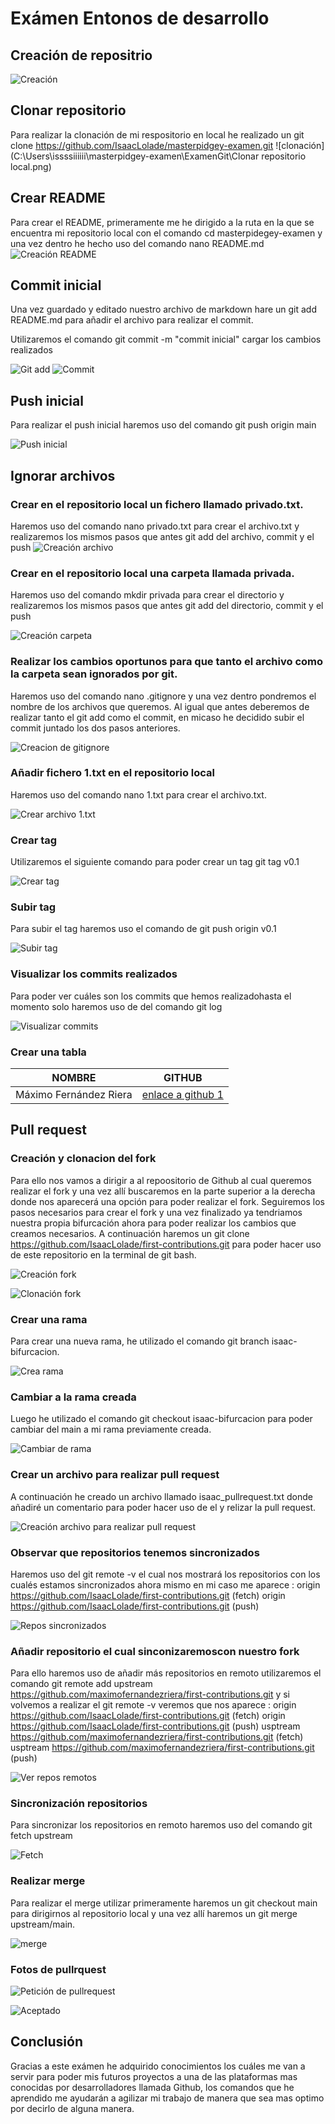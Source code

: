 # Exámen Entonos de desarrollo

## Creación de repositrio

![Creación](/ExamenGit/crearrepositorio.png)

## Clonar repositorio

Para realizar la clonación de mi respositorio en local he realizado un git clone https://github.com/IsaacLolade/masterpidgey-examen.git
![clonación](C:\Users\issssiiiiii\masterpidgey-examen\ExamenGit\Clonar repositorio local.png)

## Crear README

Para crear el README, primeramente me he dirigido a la ruta en la que se encuentra mi repositorio local con el comando cd masterpidegey-examen y una vez dentro he hecho uso del comando nano README.md
![Creación README](/ExamenGit/crearREADME.png)

## Commit inicial

Una vez guardado y editado nuestro archivo de markdown hare un git add README.md para añadir el archivo para realizar el commit.

Utilizaremos el comando git commit -m "commit inicial" cargar los cambios realizados

![Git add](/ExamenGit/gitadd.png)
![Commit](/ExamenGit/gitcommit.png)

## Push inicial

Para realizar el push inicial haremos uso del comando git push origin main

![Push inicial](/ExamenGit/gitpush.png)

## Ignorar archivos

### Crear en el repositorio local un fichero llamado privado.txt.

Haremos uso del comando nano privado.txt para crear el archivo.txt y realizaremos los mismos pasos que antes git add del archivo, commit
y el push
![Creación archivo](/ExamenGit/creacionprivado.txtydirectorioprivada.png)

### Crear en el repositorio local una carpeta llamada privada.

Haremos uso del comando mkdir privada para crear el directorio y realizaremos los mismos pasos que antes git add del directorio, commit y el push

![Creación carpeta](/ExamenGit/creacionprivado.txtydirectorioprivada.png)

### Realizar los cambios oportunos para que tanto el archivo como la carpeta sean ignorados por git.

Haremos uso del comando nano .gitignore y una vez dentro pondremos el nombre de los archivos que queremos. Al igual que antes deberemos de realizar tanto el git add como el commit, en micaso he decidido subir el commit juntado los dos pasos anteriores.

![Creacion de gitignore](/ExamenGit/gitignore.png)

### Añadir fichero 1.txt en el repositorio local

Haremos uso del comando nano 1.txt para crear el archivo.txt.

![Crear archivo 1.txt](/ExamenGit/creacion1.txt.png)

### Crear tag

Utilizaremos el siguiente comando para poder crear un tag git tag v0.1

![Crear tag](/ExamenGit/Creaciongittag.png)

### Subir tag

Para subir el tag haremos uso el comando de git push origin v0.1

![Subir tag](/ExamenGit/subirtag.png)

### Visualizar los commits realizados

Para poder ver cuáles son los commits que hemos realizadohasta el momento solo haremos uso de del comando git log

![Visualizar commits](/ExamenGit/Visualizarcommits.png)

### Crear una tabla

| NOMBRE                 | GITHUB                                                       |
| ---------------------- | ------------------------------------------------------------ |
| Máximo Fernández Riera | [enlace a github 1](https://github.com/maximofernandezriera) |

## Pull request

### Creación y clonacion del fork

Para ello nos vamos a dirigir a al repoositorio de Github al cual queremos realizar el fork y una vez allí buscaremos en la parte superior a la derecha donde nos aparecerá una opción para poder realizar el fork. Seguiremos los pasos necesarios para crear el fork y una vez finalizado ya tendriamos nuestra propia bifurcación ahora para poder realizar los cambios que creamos necesarios. A continuación haremos un git clone https://github.com/IsaacLolade/first-contributions.git para poder hacer uso de este repositorio en la terminal de git bash.

![Creación fork](/ExamenGit/CrearFork.png)

![Clonación fork](/ExamenGit/clonaciondefork.png)

### Crear una rama

Para crear una nueva rama, he utilizado el comando git branch isaac-bifurcacion.

![Crea rama](/ExamenGit/creacionderama.png)

### Cambiar a la rama creada

Luego he utilizado el comando git checkout isaac-bifurcacion para poder cambiar del main a mi rama previamente creada.

![Cambiar de rama](/ExamenGit/cambioamiramaycreaciondearchivopararealizarpullrequest.png)

### Crear un archivo para realizar pull request

A continuación he creado un archivo llamado isaac_pullrequest.txt donde añadiré un comentario para poder hacer uso de el y relizar la pull request.

![Creación archivo para realizar pull request](/ExamenGit/cambioamiramaycreaciondearchivopararealizarpullrequest.png)

### Observar que repositorios tenemos sincronizados

Haremos uso del git remote -v el cual nos mostrará los repositorios con los cualés estamos sincronizados ahora mismo en mi caso me aparece :
origin https://github.com/IsaacLolade/first-contributions.git (fetch)
origin https://github.com/IsaacLolade/first-contributions.git (push)

![Repos sincronizados](/ExamenGit/observarrepositoriossincronizados.png)

### Añadir repositorio el cual sinconizaremoscon nuestro fork

Para ello haremos uso de añadir más repositorios en remoto utilizaremos el comando git remote add upstream https://github.com/maximofernandezriera/first-contributions.git y si volvemos a realizar el git remote -v veremos que nos aparece :
origin https://github.com/IsaacLolade/first-contributions.git (fetch)
origin https://github.com/IsaacLolade/first-contributions.git (push)
usptream https://github.com/maximofernandezriera/first-contributions.git (fetch)
usptream https://github.com/maximofernandezriera/first-contributions.git (push)

![Ver repos remotos](/ExamenGit/observarrepositoriossincronizados2.png.png)

### Sincronización repositorios

Para sincronizar los repositorios en remoto haremos uso del comando git fetch upstream

![Fetch](/ExamenGit/sincronizacionderepositorios.png)

### Realizar merge

Para realizar el merge utilizar primeramente haremos un git checkout main para dirigirnos al repositorio local y una vez allí haremos un git merge upstream/main.

![merge](/ExamenGit/merge.png)

### Fotos de pullrquest

![Petición de pullrequest](/ExamenGit/pullrquest.png)

![Aceptado](/ExamenGit/pullrequestmergeado.png)

## Conclusión

Gracias a este exámen he adquirido conocimientos los cuáles me van a servir para poder mis futuros proyectos a una de las plataformas mas conocidas por desarrolladores llamada Github, los comandos que he aprendido me ayudarán a agilizar mi trabajo de manera que sea mas optimo por decirlo de alguna manera.
